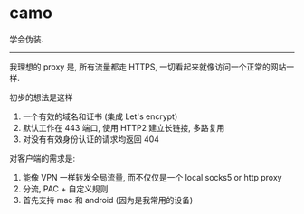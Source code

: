 # camo

学会伪装.

---

我理想的 proxy 是, 所有流量都走 HTTPS, 一切看起来就像访问一个正常的网站一样.

初步的想法是这样

1. 一个有效的域名和证书 (集成 Let's encrypt)
2. 默认工作在 443 端口, 使用 HTTP2 建立长链接, 多路复用
3. 对没有有效身份认证的请求均返回 404

对客户端的需求是:

1. 能像 VPN 一样转发全局流量, 而不仅仅是一个 local socks5 or http proxy
2. 分流,  PAC + 自定义规则
3. 首先支持 mac 和 android (因为是我常用的设备)

